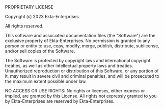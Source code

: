 PROPRIETARY LICENSE

Copyright (c) 2023 Ekta-Enterprises

All rights reserved.

This software and associated documentation files (the "Software") are the exclusive property of Ekta-Enterprises. No permission is granted to any person or entity to use, copy, modify, merge, publish, distribute, sublicense, and/or sell copies of the Software.

The Software is protected by copyright laws and international copyright treaties, as well as other intellectual property laws and treaties. Unauthorized reproduction or distribution of this Software, or any portion of it, may result in severe civil and criminal penalties, and will be prosecuted to the maximum extent possible under law.

NO ACCESS OR USE RIGHTS: No rights or licenses, either express or implied, are granted by this License. All rights not expressly granted to you by Ekta-Enterprises are reserved by Ekta-Enterprises.